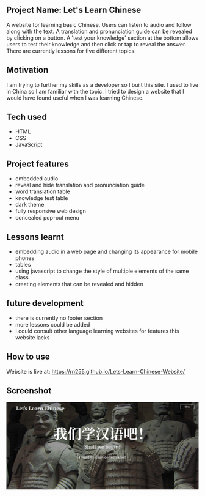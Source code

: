 
## Project Name: Let's Learn Chinese
A website for learning basic Chinese. Users can listen to audio and follow along with the text. A translation and pronunciation guide can be revealed by clicking on a button. A 'test your knowledge' section at the bottom allows users to test their knowledge and then click or tap to reveal the answer. There are currently lessons for five different topics.

## Motivation
I am trying to further my skills as a developer so I built this site. I used to live in China so I am familiar with the topic. I tried to design a website that I would have found useful when I was learning Chinese.

## Tech used
- HTML
- CSS
- JavaScript

## Project features
- embedded audio
- reveal and hide translation and pronunciation guide
- word translation table
- knowledge test table
- dark theme
- fully responsive web design
- concealed pop-out menu

## Lessons learnt
- embedding audio in a web page and changing its appearance for mobile phones
- tables
- using javascript to change the style of multiple elements of the same class
- creating elements that can be revealed and hidden

## future development
- there is currently no footer section
- more lessons could be added
- I could consult other language learning websites for features this website lacks

## How to use
Website is live at: https://rn255.github.io/Lets-Learn-Chinese-Website/

## Screenshot
![Let's Learn Chinese screenshot](https://github.com/RN255/Lets-Learn-Chinese-Website/blob/main/images/learnChineseScreenshot.jpg)




